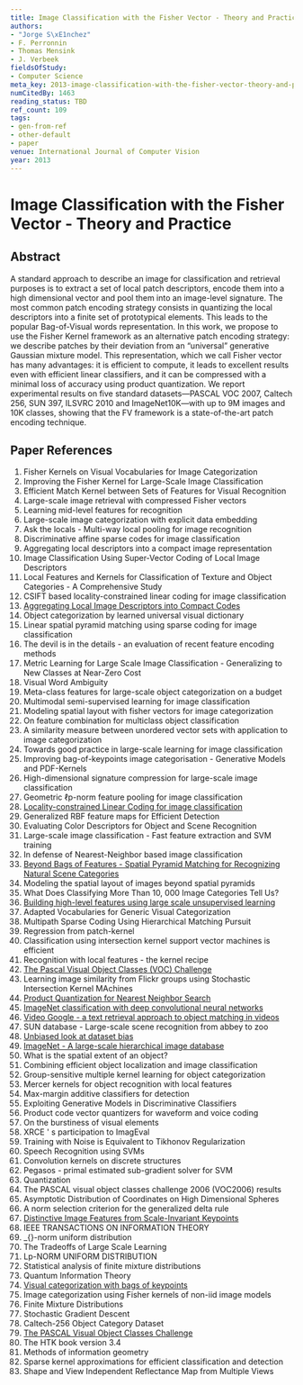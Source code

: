 ```yaml
---
title: Image Classification with the Fisher Vector - Theory and Practice
authors:
- "Jorge S\xE1nchez"
- F. Perronnin
- Thomas Mensink
- J. Verbeek
fieldsOfStudy:
- Computer Science
meta_key: 2013-image-classification-with-the-fisher-vector-theory-and-practice
numCitedBy: 1463
reading_status: TBD
ref_count: 109
tags:
- gen-from-ref
- other-default
- paper
venue: International Journal of Computer Vision
year: 2013
---
```


# Image Classification with the Fisher Vector - Theory and Practice

## Abstract

A standard approach to describe an image for classification and retrieval purposes is to extract a set of local patch descriptors, encode them into a high dimensional vector and pool them into an image-level signature. The most common patch encoding strategy consists in quantizing the local descriptors into a finite set of prototypical elements. This leads to the popular Bag-of-Visual words representation. In this work, we propose to use the Fisher Kernel framework as an alternative patch encoding strategy: we describe patches by their deviation from an “universal” generative Gaussian mixture model. This representation, which we call Fisher vector has many advantages: it is efficient to compute, it leads to excellent results even with efficient linear classifiers, and it can be compressed with a minimal loss of accuracy using product quantization. We report experimental results on five standard datasets—PASCAL VOC 2007, Caltech 256, SUN 397, ILSVRC 2010 and ImageNet10K—with up to 9M images and 10K classes, showing that the FV framework is a state-of-the-art patch encoding technique.

## Paper References

1. Fisher Kernels on Visual Vocabularies for Image Categorization
2. Improving the Fisher Kernel for Large-Scale Image Classification
3. Efficient Match Kernel between Sets of Features for Visual Recognition
4. Large-scale image retrieval with compressed Fisher vectors
5. Learning mid-level features for recognition
6. Large-scale image categorization with explicit data embedding
7. Ask the locals - Multi-way local pooling for image recognition
8. Discriminative affine sparse codes for image classification
9. Aggregating local descriptors into a compact image representation
10. Image Classification Using Super-Vector Coding of Local Image Descriptors
11. Local Features and Kernels for Classification of Texture and Object Categories - A Comprehensive Study
12. CSIFT based locality-constrained linear coding for image classification
13. [Aggregating Local Image Descriptors into Compact Codes](2012-aggregating-local-image-descriptors-into-compact-codes)
14. Object categorization by learned universal visual dictionary
15. Linear spatial pyramid matching using sparse coding for image classification
16. The devil is in the details - an evaluation of recent feature encoding methods
17. Metric Learning for Large Scale Image Classification - Generalizing to New Classes at Near-Zero Cost
18. Visual Word Ambiguity
19. Meta-class features for large-scale object categorization on a budget
20. Multimodal semi-supervised learning for image classification
21. Modeling spatial layout with fisher vectors for image categorization
22. On feature combination for multiclass object classification
23. A similarity measure between unordered vector sets with application to image categorization
24. Towards good practice in large-scale learning for image classification
25. Improving bag-of-keypoints image categorisation - Generative Models and PDF-Kernels
26. High-dimensional signature compression for large-scale image classification
27. Geometric ℓp-norm feature pooling for image classification
28. [Locality-constrained Linear Coding for image classification](2010-locality-constrained-linear-coding-for-image-classification)
29. Generalized RBF feature maps for Efficient Detection
30. Evaluating Color Descriptors for Object and Scene Recognition
31. Large-scale image classification - Fast feature extraction and SVM training
32. In defense of Nearest-Neighbor based image classification
33. [Beyond Bags of Features - Spatial Pyramid Matching for Recognizing Natural Scene Categories](2006-beyond-bags-of-features-spatial-pyramid-matching-for-recognizing-natural-scene-categories)
34. Modeling the spatial layout of images beyond spatial pyramids
35. What Does Classifying More Than 10, 000 Image Categories Tell Us?
36. [Building high-level features using large scale unsupervised learning](2013-building-high-level-features-using-large-scale-unsupervised-learning)
37. Adapted Vocabularies for Generic Visual Categorization
38. Multipath Sparse Coding Using Hierarchical Matching Pursuit
39. Regression from patch-kernel
40. Classification using intersection kernel support vector machines is efficient
41. Recognition with local features - the kernel recipe
42. [The Pascal Visual Object Classes (VOC) Challenge](2009-the-pascal-visual-object-classes-voc-challenge)
43. Learning image similarity from Flickr groups using Stochastic Intersection Kernel MAchines
44. [Product Quantization for Nearest Neighbor Search](2011-product-quantization-for-nearest-neighbor-search)
45. [ImageNet classification with deep convolutional neural networks](2012-imagenet-classification-with-deep-convolutional-neural-networks)
46. [Video Google - a text retrieval approach to object matching in videos](2003-video-google-a-text-retrieval-approach-to-object-matching-in-videos)
47. SUN database - Large-scale scene recognition from abbey to zoo
48. [Unbiased look at dataset bias](2011-unbiased-look-at-dataset-bias)
49. [ImageNet - A large-scale hierarchical image database](2009-imagenet-a-large-scale-hierarchical-image-database)
50. What is the spatial extent of an object?
51. Combining efficient object localization and image classification
52. Group-sensitive multiple kernel learning for object categorization
53. Mercer kernels for object recognition with local features
54. Max-margin additive classifiers for detection
55. Exploiting Generative Models in Discriminative Classifiers
56. Product code vector quantizers for waveform and voice coding
57. On the burstiness of visual elements
58. XRCE ' s participation to ImagEval
59. Training with Noise is Equivalent to Tikhonov Regularization
60. Speech Recognition using SVMs
61. Convolution kernels on discrete structures
62. Pegasos - primal estimated sub-gradient solver for SVM
63. Quantization
64. The PASCAL visual object classes challenge 2006 (VOC2006) results
65. Asymptotic Distribution of Coordinates on High Dimensional Spheres
66. A norm selection criterion for the generalized delta rule
67. [Distinctive Image Features from Scale-Invariant Keypoints](2004-distinctive-image-features-from-scale-invariant-keypoints)
68. IEEE TRANSACTIONS ON INFORMATION THEORY
69. _{}-norm uniform distribution
70. The Tradeoffs of Large Scale Learning
71. Lp-NORM UNIFORM DISTRIBUTION
72. Statistical analysis of finite mixture distributions
73. Quantum Information Theory
74. [Visual categorization with bags of keypoints](2004-visual-categorization-with-bags-of-keypoints)
75. Image categorization using Fisher kernels of non-iid image models
76. Finite Mixture Distributions
77. Stochastic Gradient Descent
78. Caltech-256 Object Category Dataset
79. [The PASCAL Visual Object Classes Challenge](2006-the-pascal-visual-object-classes-challenge)
80. The HTK book version 3.4
81. Methods of information geometry
82. Sparse kernel approximations for efficient classification and detection
83. Shape and View Independent Reflectance Map from Multiple Views
